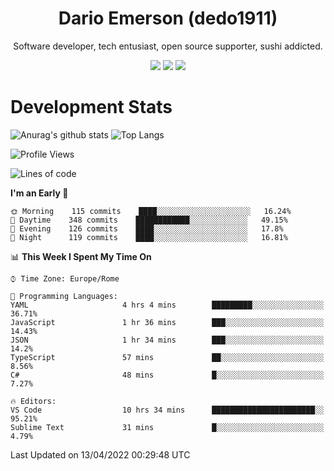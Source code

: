 <div align="center">
  
# Dario Emerson (dedo1911)
Software developer, tech entusiast, open source supporter, sushi addicted.

[![](https://img.shields.io/badge/-Linkedin-informational?style=for-the-badge&logo=linkedin&logoColor=white&color=2867B2)](http://linkedin.com/in/dedo1911)
[![](https://img.shields.io/badge/-Telegram-informational?style=for-the-badge&logo=telegram&logoColor=white&color=0088cc)](https://t.me/dedo1911)
[![](https://img.shields.io/badge/-Facebook-informational?style=for-the-badge&logo=facebook&logoColor=white&color=3b5998)](https://fb.com/dedo1911)

</div>

# Development Stats

![Anurag's github stats](https://github-readme-stats.vercel.app/api?username=dedo1911&count_private=true&show_icons=true&theme=chartreuse-dark)
![Top Langs](https://github-readme-stats.vercel.app/api/top-langs/?username=dedo1911&theme=chartreuse-dark&layout=compact)

<!--START_SECTION:waka-->
![Profile Views](http://img.shields.io/badge/Profile%20Views-31-blue)

![Lines of code](https://img.shields.io/badge/From%20Hello%20World%20I%27ve%20Written-51%20Thousand%20lines%20of%20code-blue)

**I'm an Early 🐤** 

```text
🌞 Morning    115 commits    ████░░░░░░░░░░░░░░░░░░░░░   16.24% 
🌆 Daytime    348 commits    ████████████░░░░░░░░░░░░░   49.15% 
🌃 Evening    126 commits    ████░░░░░░░░░░░░░░░░░░░░░   17.8% 
🌙 Night      119 commits    ████░░░░░░░░░░░░░░░░░░░░░   16.81%

```


📊 **This Week I Spent My Time On** 

```text
⌚︎ Time Zone: Europe/Rome

💬 Programming Languages: 
YAML                     4 hrs 4 mins        █████████░░░░░░░░░░░░░░░░   36.71% 
JavaScript               1 hr 36 mins        ███░░░░░░░░░░░░░░░░░░░░░░   14.43% 
JSON                     1 hr 34 mins        ███░░░░░░░░░░░░░░░░░░░░░░   14.2% 
TypeScript               57 mins             ██░░░░░░░░░░░░░░░░░░░░░░░   8.56% 
C#                       48 mins             █░░░░░░░░░░░░░░░░░░░░░░░░   7.27%

🔥 Editors: 
VS Code                  10 hrs 34 mins      ███████████████████████░░   95.21% 
Sublime Text             31 mins             █░░░░░░░░░░░░░░░░░░░░░░░░   4.79%

```


 Last Updated on 13/04/2022 00:29:48 UTC
<!--END_SECTION:waka-->

<!--
**dedo1911/dedo1911** is a ✨ _special_ ✨ repository because its `README.md` (this file) appears on your GitHub profile.

Here are some ideas to get you started:

- 🔭 I’m currently working on ...
- 🌱 I’m currently learning ...
- 👯 I’m looking to collaborate on ...
- 🤔 I’m looking for help with ...
- 💬 Ask me about ...
- 📫 How to reach me: ...
- 😄 Pronouns: ...
- ⚡ Fun fact: ...
-->
